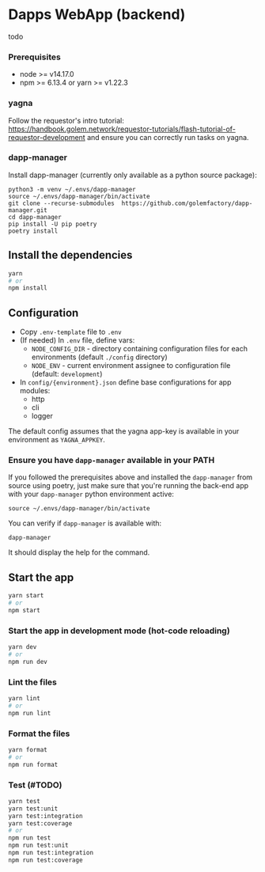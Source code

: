 # Dapps WebApp (backend)

todo

### Prerequisites
 - node >= v14.17.0
 - npm >= 6.13.4 or yarn >= v1.22.3

 ### yagna

 Follow the requestor's intro tutorial: https://handbook.golem.network/requestor-tutorials/flash-tutorial-of-requestor-development and ensure you can correctly run tasks on yagna.

 ### dapp-manager

Install dapp-manager (currently only available as a python source package):

```
python3 -m venv ~/.envs/dapp-manager
source ~/.envs/dapp-manager/bin/activate
git clone --recurse-submodules  https://github.com/golemfactory/dapp-manager.git
cd dapp-manager
pip install -U pip poetry
poetry install
```

## Install the dependencies

```bash
yarn
# or
npm install
```

## Configuration

 - Copy `.env-template` file to `.env`
 - (If needed) In `.env` file, define vars:
   - `NODE_CONFIG_DIR` - directory containing configuration files for each environments (default `./config` directory)
   - `NODE_ENV` - current environment assignee to configuration file (default: `development`)
 - In `config/{environment}.json` define base configurations for app modules:
   - http
   - cli
   - logger

The default config assumes that the yagna app-key is available in your environment as `YAGNA_APPKEY`.

### Ensure you have `dapp-manager` available in your PATH

If you followed the prerequisites above and installed the `dapp-manager` from source using poetry, just make sure that you're running the back-end app with your `dapp-manager` python environment active:

```
source ~/.envs/dapp-manager/bin/activate
```

You can verify if `dapp-manager` is available with:

```
dapp-manager
```

It should display the help for the command.

## Start the app

```bash
yarn start
# or
npm start
```

### Start the app in development mode (hot-code reloading)

```bash
yarn dev
# or
npm run dev
```

### Lint the files

```bash
yarn lint
# or
npm run lint
```

### Format the files

```bash
yarn format
# or
npm run format
```

### Test (#TODO)

```bash
yarn test
yarn test:unit
yarn test:integration
yarn test:coverage
# or
npm run test
npm run test:unit
npm run test:integration
npm run test:coverage
```
